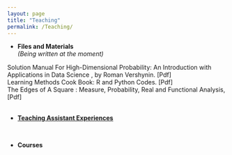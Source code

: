```yaml
---
layout: page
title: "Teaching"
permalink: /Teaching/
---
```


- **Files and Materials** <br/>
*(Being written at the moment)*<br/>

Solution Manual For High-Dimensional Probability: An Introduction with Applications in Data Science ,  by Roman Vershynin. [Pdf]<br/>
Learning Methods Cook Book: R and Python Codes. [Pdf]<br/>
The Edges of A Square : Measure, Probability, Real and Functional Analysis, [Pdf]<br/>
<br/>

- [**Teaching Assistant Experiences**](https://mehrdadmhmdi.github.io/Teaching-experience/)
<br/>


- **Courses**


